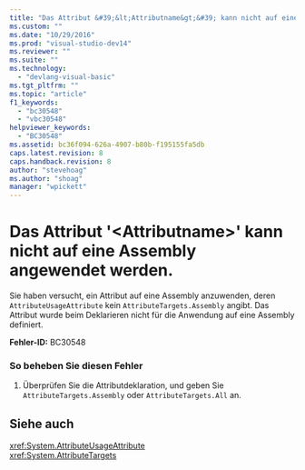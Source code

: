 ```yaml
---
title: "Das Attribut &#39;&lt;Attributname&gt;&#39; kann nicht auf eine Assembly angewendet werden. | Microsoft Docs"
ms.custom: ""
ms.date: "10/29/2016"
ms.prod: "visual-studio-dev14"
ms.reviewer: ""
ms.suite: ""
ms.technology: 
  - "devlang-visual-basic"
ms.tgt_pltfrm: ""
ms.topic: "article"
f1_keywords: 
  - "bc30548"
  - "vbc30548"
helpviewer_keywords: 
  - "BC30548"
ms.assetid: bc36f094-626a-4907-b80b-f195155fa5db
caps.latest.revision: 8
caps.handback.revision: 8
author: "stevehoag"
ms.author: "shoag"
manager: "wpickett"
---
```

# Das Attribut &#39;&lt;Attributname&gt;&#39; kann nicht auf eine Assembly angewendet werden.
Sie haben versucht, ein Attribut auf eine Assembly anzuwenden, deren `AttributeUsageAttribute` kein `AttributeTargets.Assembly` angibt. Das Attribut wurde beim Deklarieren nicht für die Anwendung auf eine Assembly definiert.  
  
 **Fehler\-ID:** BC30548  
  
### So beheben Sie diesen Fehler  
  
1.  Überprüfen Sie die Attributdeklaration, und geben Sie `AttributeTargets.Assembly` oder `AttributeTargets.All` an.  
  
## Siehe auch  
 <xref:System.AttributeUsageAttribute>   
 <xref:System.AttributeTargets>